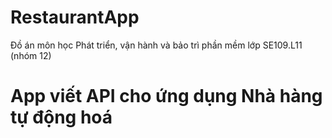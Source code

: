 # RestaurantApp
Đồ án môn học Phát triển, vận hành và bảo trì phần mềm lớp SE109.L11 (nhóm 12) 
# App viết API cho ứng dụng Nhà hàng tự động hoá
